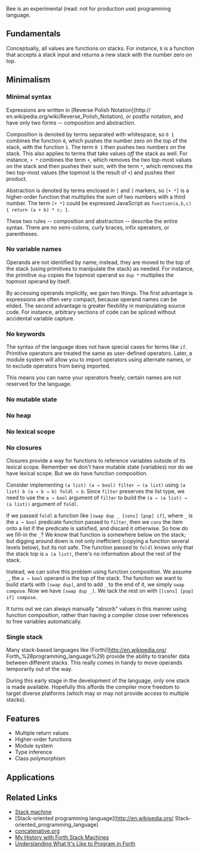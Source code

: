 Bee is an experimental (read: not for production use) programming
language.

## Fundamentals

Conceptually, all values are functions on stacks. For instance,
`0` is a function that accepts a stack input and returns a new
stack with the number zero on top.

## Minimalism



### Minimal syntax

Expressions are written in [Reverse Polish Notation](http://
en.wikipedia.org/wiki/Reverse_Polish_Notation), or postfix
notation, and have only two forms -- composition and abstraction.

Composition is denoted by terms separated with whitespace, so
`0 1` combines the function `0`, which pushes the number zero
on the top of the stack, with the function `1`. The term `0 1`
then pushes two numbers on the stack. This also applies to
terms that take values *off* the stack as well. For instance,
`+ *` combines the term `+`, which removes the two top-most
values on the stack and then pushes their sum, with the term
`*`, which removes the two top-most values (the topmost is the
result of `+`) and pushes their product.

Abstraction is denoted by terms enclosed in `[` and `]` markers,
so `[+ *]` is a higher-order function that multiplies the sum of
two numbers with a third number. The term `[+ *]` could be 
expressed JavaScript as `function(a,b,c) { return (a + b) * c; }`.

These two rules -- composition and abstraction -- describe the
entire syntax. There are no semi-colons, curly braces, infix
operators, or parentheses.

### No variable names

Operands are not identified by name; instead, they are moved to
the top of the stack (using primitives to manipulate the stack)
as needed. For instance, the primitive `dup` copies the topmost
operand so `dup *` multiplies the topmost operand by itself.

By accessing operands implicitly, we gain two things. The first
advantage is expressions are often very compact, because operand
names can be elided. The second advantage is greater flexbility
in manipulating source code. For instance, arbitrary sections of
code can be spliced without accidental variable capture.

### No keywords

The syntax of the language does not have special cases for terms
like `if`. Primitive operators are treated the same as user-defined
operators. Later, a module system will allow you to import operators
using alternate names, or to exclude operators from being imported.

This means you can name your operators freely; certain names are
not reserved for the language.

### No mutable state

### No heap

### No lexical scope

### No closures

Closures provide a way for functions to reference variables outside
of its lexical scope. Remember we don't have mutable state (variables)
nor do we have lexical scope. But we do have function composition.

Consider implementing `(a list) (a → bool) filter → (a list)` using
`(a list) b (a → b → b) foldl → b`. Since `filter` preserves the list
type, we need to use the `a → bool` argument of `filter` to build
the `(a → (a list) → (a list))` argument of `foldl`.

If we passed `foldl` a function like `[swap dup _ [cons] [pop] if]`,
where `_` is the `a → bool` predicate function passed to `filter`,
then we `cons` the item onto a list if the predicate is satisfied,
and discard it otherwise. So how do we fill-in the `_`? We know that
function is somewhere below on the stack; but digging around down
is not only inefficient (copying a function several levels below),
but its not safe. The function passed to `foldl` knows only that
the stack top is `a (a list)`, there's no information about the rest
of the stack.

Instead, we can solve this problem using function composition. We
assume `_`, the `a → bool` operand is the top of the stack. The
function we want to build starts with `[swap dup]`, and to add `_`
to the end of it, we simply `swap compose`. Now we have `[swap dup
_]`. We tack the rest on with `[[cons] [pop] if] compose`.

It turns out we can always manually "absorb" values in this manner
using function composition, rather than having a compiler close over
references to free variables automatically.

### Single stack

Many stack-based languages like [Forth](http://en.wikipedia.org/
Forth_%28programming_language%29) provide the ability to transfer
data between different stacks. This really comes in handy to move
operands temporarily out of the way.

During this early stage in the development of the language, only
one stack is made available. Hopefully this affords the compiler
more freedom to target diverse platforms (which may or may not
provide access to multiple stacks).

## Features

* Multiple return values
* Higher-order functions
* Module system
* Type inference
* Class polymorphism

## Applications

## Related Links

* [Stack machine](http://en.wikipedia.org/wiki/Stack_machine)
* [Stack-oriented programming language](http://en.wikipedia.org/
Stack-oriented_programming_language)
* [concatenative.org](http://concatenative.org/)
* [My History with Forth Stack Machines](http://www.yosefk.com/blog/my-history-with-forth-stack-machines.html)
* [Understanding What It's Like to Program in Forth](http://prog21.dadgum.com/33.html)
